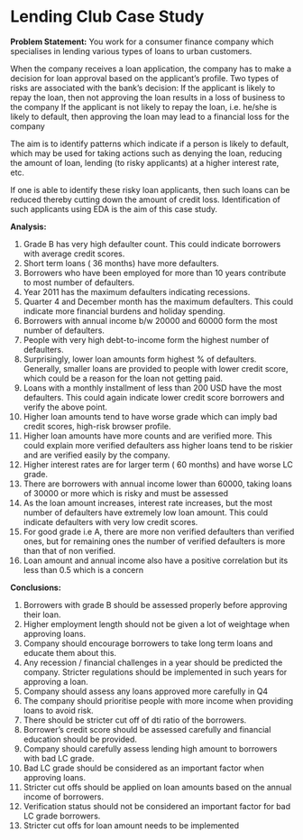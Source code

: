 # Lending Club Case Study
**Problem Statement:**
You work for a consumer finance company which specialises in lending various types of loans to urban customers.

When the company receives a loan application, the company has to make a decision for loan approval based on the applicant’s profile. Two types of risks are associated with the bank’s decision:
If the applicant is likely to repay the loan, then not approving the loan results in a loss of business to the company
If the applicant is not likely to repay the loan, i.e. he/she is likely to default, then approving the loan may lead to a financial loss for the company

The aim is to identify patterns which indicate if a person is likely to default, which may be used for taking actions such as denying the loan, reducing the amount of loan, lending (to risky applicants) at a higher interest rate, etc.

If one is able to identify these risky loan applicants, then such loans can be reduced thereby cutting down the amount of credit loss. Identification of such applicants using EDA is the aim of this case study.

**Analysis:**
1. Grade B has very high defaulter count. 
This could indicate borrowers with average credit scores.
2. Short term loans  ( 36 months) have more defaulters.
3. Borrowers who have been employed for more than 10 years contribute to most number of defaulters.
4. Year 2011 has the maximum defaulters indicating recessions.
5. Quarter 4 and December month has the maximum defaulters.
This could indicate more financial burdens and holiday spending.
6. Borrowers with annual income b/w 20000 and 60000 form the most number of defaulters.
7. People with very high debt-to-income form the highest number of defaulters. 
8. Surprisingly, lower loan amounts form highest % of defaulters.
 Generally, smaller loans are provided to people with lower credit score, which could be a reason for the loan not getting paid.
9. Loans with a monthly installment of less than 200 USD have the most defaulters. 
This could again indicate lower credit score borrowers and verify the above point.
10. Higher loan amounts tend to have worse grade which can imply bad credit scores, high-risk browser profile. 
11. Higher loan amounts have more counts and are verified more. 
This could explain more verified defaulters ass higher loans tend to be riskier and  are verified easily by the company. 
12. Higher interest rates are for larger term ( 60 months) and have worse LC grade.
13. There are borrowers with annual income lower than 60000, taking loans of 30000 or more which is risky and must be assessed
14. As the loan amount increases, interest rate increases, but the most number of defaulters have extremely low loan amount. 
This could indicate defaulters with very low credit scores.
15. For good grade i.e A, there are more non verified defaulters than verified ones, but for remaining ones the number of verified defaulters is more than that of non verified.
16. Loan amount and annual income also have a positive correlation but its less than 0.5 which is a concern

**Conclusions:**

1. Borrowers with grade B should be assessed properly before approving their loan.
2. Higher employment length should not be given a lot of weightage when approving loans.
3. Company should encourage borrowers to take long term loans and educate them about this.
4. Any recession / financial challenges in a year should be predicted the company.
Stricter regulations should be implemented in such years for approving a loan.
5. Company should assess any loans approved more carefully in Q4
6. The company should prioritise people with more income when providing loans to avoid risk.
7. There should be stricter cut off of dti ratio of the borrowers.
8. Borrower’s credit score should be assessed carefully and financial education should be provided.
9. Company should carefully assess lending high amount to borrowers with bad LC grade.
10. Bad LC grade should be considered as an important factor when approving loans.
11. Stricter cut offs should be applied on loan amounts based on the annual income of borrowers.
12. Verification status should not be considered an important factor for bad LC grade borrowers.
13. Stricter cut offs for loan amount needs to be implemented




